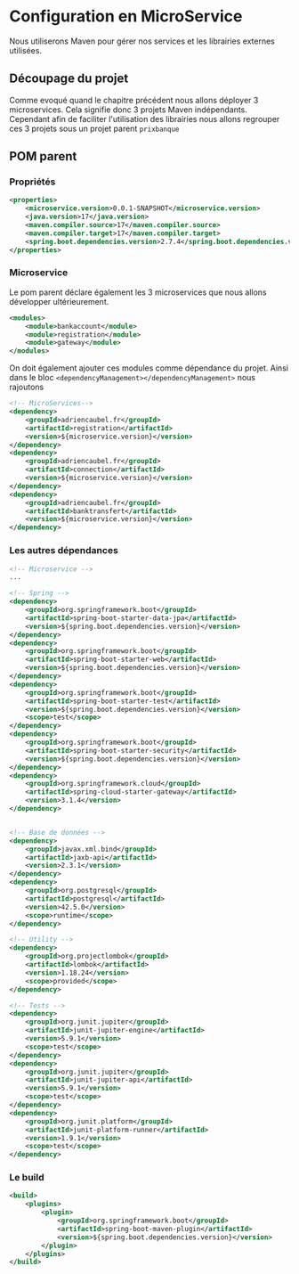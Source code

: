 # Configuration en MicroService
Nous utiliserons Maven pour gérer nos services et les librairies externes utilisées.

## Découpage du projet
Comme evoqué quand le chapitre précédent nous allons déployer 3 microservices. Cela signifie donc 3 projets Maven indépendants. Cependant afin de faciliter l'utilisation des librairies nous allons regrouper ces 3 projets sous un projet parent `prixbanque`

## POM parent
### Propriétés
```XML
<properties>
    <microservice.version>0.0.1-SNAPSHOT</microservice.version>
    <java.version>17</java.version>
    <maven.compiler.source>17</maven.compiler.source>
    <maven.compiler.target>17</maven.compiler.target>
    <spring.boot.dependencies.version>2.7.4</spring.boot.dependencies.version>
</properties>
```

### Microservice
Le pom parent déclare également les 3 microservices que nous allons développer ultérieurement.

```XML
<modules>
    <module>bankaccount</module>
    <module>registration</module>
    <module>gateway</module>
</modules>
```

On doit également ajouter ces modules comme dépendance du projet. Ainsi dans le bloc `<dependencyManagement></dependencyManagement>` nous rajoutons

```XML
<!-- MicroServices-->
<dependency>
    <groupId>adriencaubel.fr</groupId>
    <artifactId>registration</artifactId>
    <version>${microservice.version}</version>
</dependency>
<dependency>
    <groupId>adriencaubel.fr</groupId>
    <artifactId>connection</artifactId>
    <version>${microservice.version}</version>
</dependency>
<dependency>
    <groupId>adriencaubel.fr</groupId>
    <artifactId>banktransfert</artifactId>
    <version>${microservice.version}</version>
</dependency>
```

### Les autres dépendances
```XML
<!-- Microservice -->
...

<!-- Spring -->
<dependency>
    <groupId>org.springframework.boot</groupId>
    <artifactId>spring-boot-starter-data-jpa</artifactId>
    <version>${spring.boot.dependencies.version}</version>
</dependency>
<dependency>
    <groupId>org.springframework.boot</groupId>
    <artifactId>spring-boot-starter-web</artifactId>
    <version>${spring.boot.dependencies.version}</version>
</dependency>
<dependency>
    <groupId>org.springframework.boot</groupId>
    <artifactId>spring-boot-starter-test</artifactId>
    <version>${spring.boot.dependencies.version}</version>
    <scope>test</scope>
</dependency>
<dependency>
    <groupId>org.springframework.boot</groupId>
    <artifactId>spring-boot-starter-security</artifactId>
    <version>${spring.boot.dependencies.version}</version>
</dependency>
<dependency>
    <groupId>org.springframework.cloud</groupId>
    <artifactId>spring-cloud-starter-gateway</artifactId>
    <version>3.1.4</version>
</dependency>


<!-- Base de données -->
<dependency>
    <groupId>javax.xml.bind</groupId>
    <artifactId>jaxb-api</artifactId>
    <version>2.3.1</version>
</dependency>
<dependency>
    <groupId>org.postgresql</groupId>
    <artifactId>postgresql</artifactId>
    <version>42.5.0</version>
    <scope>runtime</scope>
</dependency>

<!-- Utility -->
<dependency>
    <groupId>org.projectlombok</groupId>
    <artifactId>lombok</artifactId>
    <version>1.18.24</version>
    <scope>provided</scope>
</dependency>

<!-- Tests -->
<dependency>
    <groupId>org.junit.jupiter</groupId>
    <artifactId>junit-jupiter-engine</artifactId>
    <version>5.9.1</version>
    <scope>test</scope>
</dependency>
<dependency>
    <groupId>org.junit.jupiter</groupId>
    <artifactId>junit-jupiter-api</artifactId>
    <version>5.9.1</version>
    <scope>test</scope>
</dependency>
<dependency>
    <groupId>org.junit.platform</groupId>
    <artifactId>junit-platform-runner</artifactId>
    <version>1.9.1</version>
    <scope>test</scope>
</dependency>
```

### Le build
```XML
<build>
    <plugins>
        <plugin>
            <groupId>org.springframework.boot</groupId>
            <artifactId>spring-boot-maven-plugin</artifactId>
            <version>${spring.boot.dependencies.version}</version>
        </plugin>
    </plugins>
</build>
```
